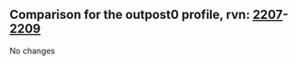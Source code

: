 ## Comparison for the outpost0 profile, rvn: [2207](https://github.com/PRO100KatYT/FortniteProfileRevisions/tree/main/profiles/outpost0/2207%20outpost0.json)-[2209](https://github.com/PRO100KatYT/FortniteProfileRevisions/tree/main/profiles/outpost0/2209%20outpost0.json)

No changes

